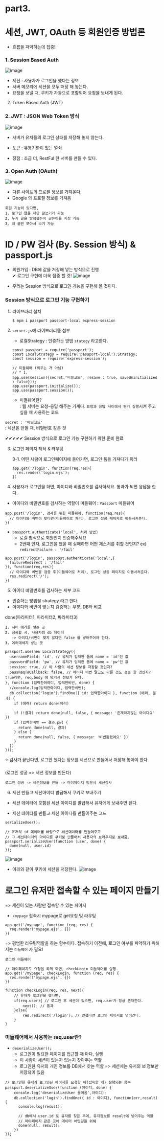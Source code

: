 # part3.

# 세션, JWT, OAuth 등 회원인증 방법론

* 흐름을 파악하는데 집중! 

### 1. Session Based Auth

![image](https://user-images.githubusercontent.com/63600953/167545645-eb45bf70-9e23-4679-a850-e71f4ebf438f.png)
* 세션 : 사용자가 로그인을 했다는 정보
* 서버 메모리에 세션을 모두 저장 해 놓는다.
* 요청을 보낼 때, 쿠키가 자동으로 포함되어 요청을 보내게 된다. 

2. Token Based Auth (JWT)

### 2. JWT : JSON Web Token 방식

![image](https://user-images.githubusercontent.com/63600953/167546459-d0ad569a-8f1c-43f3-95ec-9406eefefb8c.png)

* 서버가 유저들의 로그인 상태를 저장해 놓지 않는다.
* 토큰 : 유통기한이 있는 열쇠

* 장점 : 조금 더, RestFul 한 서버를 만들 수 있다. 


### 3. Open Auth (OAuth)

![image](https://user-images.githubusercontent.com/63600953/167547026-c12e2711-e0fc-4ff5-a966-acb01c78daaa.png)


* 다른 사이트의 프로필 정보를 가져온다. 
* Google 의 프로필 정보를 가져옴

```
회원 기능이 있다면, 
1. 로그인 했을 때만 글쓰기가 가능
2. 누가 글을 발행했는지 글쓴이를 저장 가능
3. 내 글만 모아서 보기 가능
```

# ID / PW 검사 (By. Session 방식) & passport.js

* 회원가입 : DB에 값을 저장해 넣는 방식으로 진행 <br/> 
    ✔ 로그인 구현에 더욱 집중 할 것!
  ![image](https://user-images.githubusercontent.com/63600953/167555937-14e24b0e-844a-4408-bcd9-ccf60c24038b.png)



* 우리는 Session 방식으로 로그인 기능을 구현해 볼 것이다. 


### Session 방식으로 로그인 기능 구현하기

1. 라이브러리 설치
    ```
    $ npm i passport passport-local express-session 
    ```
    
2. `server.js`에 라이브러리를 첨부
   * 로컬Strategy : 인증하는 방법 `stategy` 라고한다. 
    ```
    const passport = require('passport'); 
    const LocalStrategy = require('passport-local').Strategy; 
    const session = require('express-session');
  
    // 미들웨어 (외우는 거 아님)
    // * 1. 
    app.use(session({secret:'비밀코드', resave : true, saveUninitialized : false}));
    app.use(passport.initialize());
    app.use(passport.session());
    ```
  
    * 미들웨어란?<br/>
    : 웹 서버는 요청-응답 해주는 기계다. `요청과 응답 사이에서 뭔가 실행`시켜 주고 싶을 때 사용하는 코드
      
      
`secret : '비밀코드'` <br/>
: 세션을 만들 때, 비밀번호 같은 것
    
✔✔✔✔✔ Session 방식으로 로그인 기능 구현하기 위한 준비 완료

3. 로그인 페이지 제작 & 라우팅

    3-1. 어떤 사람이 로그인페이지에 들어가면, 로그인 폼을 가져다가 줘라
    ```
    app.get('/login', function(req,res){
      res.render('login.ejs'); 
    })
    ```
   
4. 사용자가 로그인을 하면, 아이디와 비밀번호를 검사하세요. 통과가 되면 응답을 한다. 

* 아이디와 비밀번호를 검사하는 역할이 미들웨어 : `Passport` 미들웨어
```
app.post('/login', 검사를 위한 미들웨어, function(req,res){
  // 아이디와 비번이 맞다면(미들웨어로 처리), 로그인 성공 페이지로 이동시켜준다.
})
```


* `passport.authenticate('local', 처리 방법)`
    * 로컬 방식으로 회원인지 인증해주세요
    * 2번째 인자, 로그인을 했을 때 실패하면 어떤 제스처를 취할 것인지? 
        ex) `redirectFailure : '/fail'`
```
app.post('/login', passpost.authenticate('local',{
  failureRedirect : '/fail'
}), function(req,res){
  // 아이디와 비번을 검증 후(미들웨어로 처리), 로그인 성공 페이지로 이동시켜준다.
  res.redirect('/');  
})
```

5. 아이디 비밀번호를 검사하는 세부 코드

* 인증하는 방법을 strategy 라고 한다.
* 아이디와 비번이 맞는지 검증하는 부분, DB와 비교


done(파라미터1, 파라미터2, 파라미터3)
```
1. 서버 에러를 넣는 곳
2. 성공할 시, 사용자의 db 데이터
   -> 아이디/비번이 맞지 않다면 false 를 넣어주어야 한다. 
3. 에러메세지 넣는 곳
```

```
passport.use(new LocalStrategy({
  usernameField: 'id', // 유저가 입력한 폼에 name = 'id'인 값
  passwordField: 'pw', // 유저가 입력한 폼에 name = 'pw'인 값
  session: true, // 이 사람의 세션 정보를 저장할 것인지? 
  passReqToCallback: false, // 아이디 비번 말고도 다른 것도 검증 할 것인지? true라면, req.body 에 담겨서 정보가 온다.
}, function (입력한아이디, 입력한비번, done) {
  //console.log(입력한아이디, 입력한비번);
  db.collection('login').findOne({ id: 입력한아이디 }, function (에러, 결과) {
    if (에러) return done(에러)

    if (!결과) return done(null, false, { message: '존재하지않는 아이디요' })
    if (입력한비번 == 결과.pw) {
      return done(null, 결과)
    } else {
      return done(null, false, { message: '비번틀렸어요' })
    }
  })
}));
```

⭐ 검사가 끝난다면, 로그인 했다는 정보를 세션으로 만들어서 저장해 놓아야 한다. <br/>  
(로그인 성공 => 세션 정보를 만든다)
```
로그인 성공 -> 세션정보를 만듦 -> 마이페이지 방문시 세션검사
```

6. 세션 만들고 세션아이디 발급해서 쿠키로 보내주기 

* 세션 데이터에 포함된 세션 아이디를 발급해서 유저에게 보내주면 된다.

* 세션 데이터를 만들고 세션 아이디를 만들어주는 코드


`serializeUser();`

```
// 유저의 id 데이터를 바탕으로 세션데이터를 만들어주고
// 그 세션데이터의 아이디를 쿠키로 만들어서 사용자의 브라우저로 보내줌. 
passport.serializeUser(function (user, done) {
  done(null, user.id)
});
```

![image](https://user-images.githubusercontent.com/63600953/167572107-9d977221-fae3-47ee-b23d-f2be454e71d4.png)


* 아래와 같이 쿠키에 세션을 저장한다.
![image](https://user-images.githubusercontent.com/63600953/167572707-035efbff-bb44-4413-b62e-92b96a573e4f.png)


# 로그인 유저만 접속할 수 있는 페이지 만들기

=> 세션이 있는 사람만 접속할 수 있는 페이지

* `/mypage` 접속시 mypage로 get요청 및 라우팅

```
app.get('/mypage', function (req, res) {
  req.render('mypage.ejs', {})
}) 
```


=> 평범한 라우팅역할을 하는 함수이다. 접속하기 이전에, 로그인 여부를 파악하기 위해서는
`미들웨어` 가 필요!

`로그인 미들웨어`
```
// 마이페이지로 요청을 하게 되면, checkLogin 미들웨어를 실행. 
app.get('/mypage', checkLogin, function (req, res) {
  res.render('mypage.ejs', {})
}) 

function checkLogin(req, res, next){
    // 유저가 로그인을 했다면,
    if(req.user){ // 로그인 후 세션이 있으면, req.user가 항상 존재한다. 
        next(); // 통과
    }else{
        res.redirect('/login'); // 안했다면 로그인 페이지로 넘어간다. 
    }
}
```

### 미들웨어에서 사용하는 req.user란? 

* `deserializeUser();`
    * 로그인이 필요한 페이지를 접근할 때 마다, 실행
    * 이 사람이 세션이 있는지 없는지 찾아주는 역할
    * 로그인한 유저의 개인 정보를 DB에서 찾는 역할
    => 세션에는 유저의 id 정보만 저장되어 있음
      
```
// 로그인한 유저가 로그인된 페이지를 요청할 때(접속할 때) 실행되는 함수
passport.deserializeUser(function (아이디, done) {
    console.log('deserializeUser 들어옴',아이디);
    db.collection('login').findOne({ id : 아이디}, function(err,result){
      console.log(result); 
      
      // db에서 user.id 로 유저를 찾은 후에, 유저정보를 result에 넣어주는 역할
      // 마이페이지 같은 곳에 데이터 바인딩을 위해
      done(null, result);
    })
}); 
```